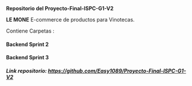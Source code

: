 **Repositorio del Proyecto-Final-ISPC-G1-V2**

**LE MONE** E-commerce de productos para Vinotecas.


Contiene Carpetas :

#### Backend Sprint 2 

#### Backend Sprint 3





#####  Link repositorio: https://github.com/Easy1089/Proyecto-Final-ISPC-G1-V2
